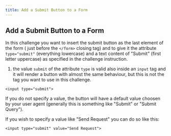 ```yaml
---
title: Add a Submit Button to a Form
---
```

## Add a Submit Button to a Form

In this challenge you want to insert the submit button as the last element of the form ( just before the `</form>` closing tag) and to give it the attribute `type="submit"` (everything lowercase) and a text content of "Submit" (first letter uppercase) as specified in the challenge instruction.

1) the value `submit` of the attribute `type` is valid also inside an `input` tag and it will render a button with almost the same behaviour, but this is not the tag you want to use in this challenge.

```
<input type="submit">
```

If you do not specify a value, the button will have a default value choosen by your user agent (generally this is something like "Submit" or "Submit Query").

If you wish to specify a value like "Send Request" you can do so like this:

```
<input type="submit" value="Send Request">
```